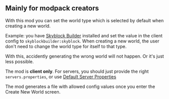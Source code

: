 ## Mainly for modpack creators

With this mod you can set the world type which is selected by default when creating a new world.

Example: you have [Skyblock Builder]({mod_hoster}skyblock-builder) installed and set the value in the client config to `skyblockbuilder:skyblock`. When creating a new world, the user don't need to change the world type for itself to that type.

With this, accidently generating the wrong world will not happen. Or it's just less possible.

The mod is **client only**. For servers, you should just provide the right `servers.properties`, or use [Default Server Properties]({mod_hoster}default-server-properties)

The mod generates a file with allowed config values once you enter the Create New World screen.

